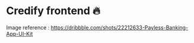 # Credify frontend 🔥

Image reference : https://dribbble.com/shots/22212633-Payless-Banking-App-UI-Kit
